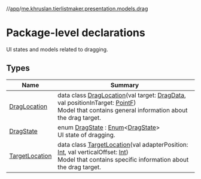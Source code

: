 //[app](../../index.md)/[me.khruslan.tierlistmaker.presentation.models.drag](index.md)

# Package-level declarations

UI states and models related to dragging.

## Types

| Name | Summary |
|---|---|
| [DragLocation](-drag-location/index.md) | data class [DragLocation](-drag-location/index.md)(val target: [DragData](../me.khruslan.tierlistmaker.data.models.drag/-drag-data/index.md), val positionInTarget: [PointF](https://developer.android.com/reference/kotlin/android/graphics/PointF.html))<br>Model that contains general information about the drag target. |
| [DragState](-drag-state/index.md) | enum [DragState](-drag-state/index.md) : [Enum](https://kotlinlang.org/api/latest/jvm/stdlib/kotlin/-enum/index.html)&lt;[DragState](-drag-state/index.md)&gt; <br>UI state of dragging. |
| [TargetLocation](-target-location/index.md) | data class [TargetLocation](-target-location/index.md)(val adapterPosition: [Int](https://kotlinlang.org/api/latest/jvm/stdlib/kotlin/-int/index.html), val verticalOffset: [Int](https://kotlinlang.org/api/latest/jvm/stdlib/kotlin/-int/index.html))<br>Model that contains specific information about the drag target. |
